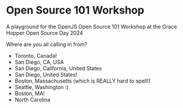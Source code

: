 # Open Source 101 Workshop
A playground for the OpenJS Open Source 101 Workshop at the Grace Hopper Open Source Day 2024

Where are you all calling in from?
- Toronto, Canada!
- San Diego, CA, USA
- San Diego, California, United States
- San Diego, United States!
- Boston, Massachusetts (which is REALLY hard to spell!)
- Seattle, Washington :)
- Boston, MA!
- North Carolina
